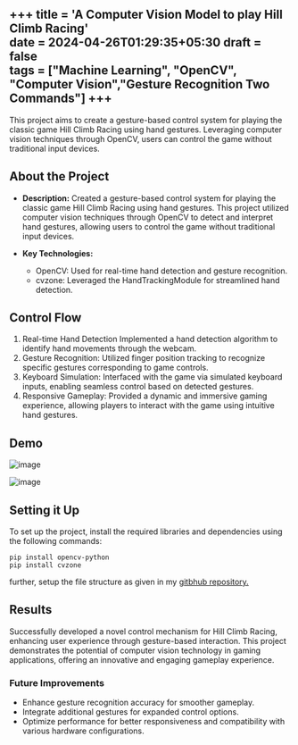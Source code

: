 +++
title = 'A Computer Vision Model to play Hill Climb Racing'    
date = 2024-04-26T01:29:35+05:30
draft = false   
tags = ["Machine Learning", "OpenCV", "Computer Vision","Gesture Recognition Two Commands"]
+++
--- 

This project aims to create a gesture-based control system for playing the classic game Hill Climb Racing using hand gestures. Leveraging computer vision techniques through OpenCV, users can control the game without traditional input devices.

## About the Project
- **Description:**
Created a gesture-based control system for playing the classic game Hill Climb Racing using hand gestures. This project utilized computer vision techniques through OpenCV to detect and interpret hand gestures, allowing users to control the game without traditional input devices.

- **Key Technologies:**
    - OpenCV: Used for real-time hand detection and gesture recognition.
    - cvzone: Leveraged the HandTrackingModule for streamlined hand detection.

## Control Flow
1. Real-time Hand Detection Implemented a hand detection algorithm to identify hand movements through the webcam.
2.  Gesture Recognition: Utilized finger position tracking to recognize specific gestures corresponding to game controls.
3.  Keyboard Simulation: Interfaced with the game via simulated keyboard inputs, enabling seamless control based on detected gestures.
4.  Responsive Gameplay: Provided a dynamic and immersive gaming experience, allowing players to interact with the game using intuitive hand gestures.

## Demo
![image](https://github.com/pritpalcodes/Hand_Detection_Module/assets/90276050/97a0fec3-a1e4-412f-8c0f-68d5e4fc6a7d)

![image](https://github.com/pritpalcodes/Hand_Detection_Module/assets/90276050/398b6423-107a-4d3b-85c0-b29010cc9215)

## Setting it Up
To set up the project, install the required libraries and dependencies using the following commands:
```
pip install opencv-python
pip install cvzone
```

further, setup the file structure as given in my [gitbhub repository.](https://github.com/pritpalcodes/Hand_Detection_Module)

## Results
Successfully developed a novel control mechanism for Hill Climb Racing, enhancing user experience through gesture-based interaction. This project demonstrates the potential of computer vision technology in gaming applications, offering an innovative and engaging gameplay experience.
 
### Future Improvements
- Enhance gesture recognition accuracy for smoother gameplay.
- Integrate additional gestures for expanded control options.
- Optimize performance for better responsiveness and compatibility with various hardware configurations.






<!-- 
- #### [Gesture Based Gamification](https://github.com/pritpalcodes/Hand_Detection_Module)
    
    - Implemented a hand detection algorithm to identify hand movements through the webcam.
    - Utilized finger position tracking to recognize specific gestures corresponding to game controls.
    - Interfaced with the game via simulated keyboard inputs, enabling seamless control based on detected gestures.
    - Provided a dynamic and immersive gaming experience, allowing players to interact with the game using intuitive hand gestures.


<!-- - [Snakes.py]().
    
    This classic "Snake & Apple" game, built using the 'pygame' module. It offers a great learning experience for Python beginners while incorporating Object-Oriented Programming (OOP) principles. -->
<!-- 

### `Operating Systems`
- #### [Multy Threaded Proxy Server](https://github.com/pritpalcodes/MultiThreadedProxyServer). 
    
    This project is implemented using C and Parsing of HTTP referred from the Proxy Server. 
    - Used Semaphore instead of Condition Variables and pthread_join() and pthread_exit() function.
    - pthread_join() requires us to pass the thread id of the the thread to wait for.
    - Semaphore’s sem_wait() and sem_post() doesn’t need any parameter. So it is a better option.
    
### `Data Structures`
- #### [Dijkstra's Algorithm Visualiser](https://github.com/pritpalcodes/Dijkstra-s_Visualiser). 
    
    Implemented Dijkstra's algorithm visualization tool using Python with technologies such as Sigma JS for graph drawing.
    - Developed intuitive user interface for easy understanding and interaction with the algorithm's execution.
    - Achieved robust model training and deployment, ensuring efficient performance and seamless user experience. -->



<!-- 
- #### [Sorting Algorithms Visualiser](https://github.com/pritpalcodes/Sorting-Algorithms-Visualiser).

    Implemented Sorting Algorithms visualization tool using Python with technologies such as Sigma JS for graph drawing.
    - Developed intuitive user interface for easy understanding and interaction with the algorithm's execution.
    - Achieved robust model training and deployment, ensuring efficient performance and seamless user experience.
 -->

<!-- 
In this example

`acha basically this is a code snippet`

should be wrapped as **code**.


| Option | Description |
| ------ | ----------- |
| data   | path to data files to supply the data that will be passed into templates. |
| engine | engine to be used for processing templates. Handlebars is the default. |
| ext    | extension to be used for dest files. |

1. [project1](/gokarna_mysite/content/about.md)

{{< figure src="/images/gokarna.png" title="Gokarna" >}}

[Assemble](http://assemble.io) -->

